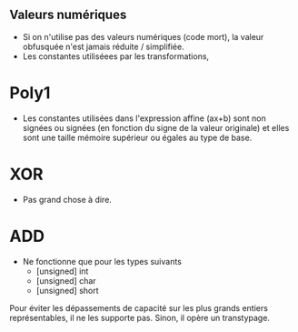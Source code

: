 ## Valeurs numériques
- Si on n'utilise pas des valeurs numériques (code mort), la valeur obfusquée n'est jamais réduite / simplifiée.
- Les constantes utiliséees par les transformations, 

# Poly1
- Les constantes utilisées dans l'expression affine (ax+b) sont non signées ou signées (en fonction du signe de la valeur originale) et elles sont une taille mémoire supérieur ou égales au type de base.
# XOR
 - Pas grand chose à dire.
# ADD
- Ne fonctionne que pour les types suivants 
  - [unsigned] int     
  - [unsigned] char 
  - [unsigned] short

Pour éviter les dépassements de capacité sur les plus grands entiers représentables, il ne les supporte pas. Sinon, il opère un transtypage. 